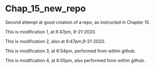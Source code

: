 # Chap_15_new_repo
Second attempt at good creation of a repo, as instructed in Chapter 15.

This is modification 1, at 6:47pm, 9-21-2020.

This is modification 2, also at 6:47pm,9-21-2020.

This is modification 3, at 6:54pm, performed from within github.

This is modification 4, at 6:55pm, also performed from within github.


